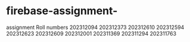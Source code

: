 # firebase-assignment-
assignment 
Roll numbers
202312094
202312373
202312610
202312594
202312623
202312609
202312001
202311369
202311294
202311763

